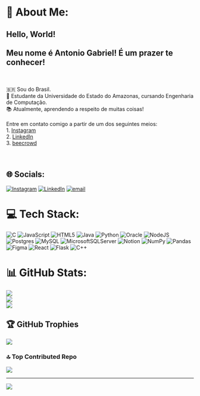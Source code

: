# 💫 About Me:
## Hello, World!<br><br>Meu nome é Antonio Gabriel! É um prazer te conhecer!
<br><br>🇧🇷 Sou do Brasil.<br>🧠 Estudante da Universidade do Estado do Amazonas, cursando Engenharia de Computação.<br>📚 Atualmente, aprendendo a respeito de muitas coisas!<br><br>Entre em contato comigo a partir de um dos seguintes meios:<br>1. [Instagram](https://www.instagram.com/martinss.ag?igsh=eXJlcmw0MXY2bjd0)<br>2. [LinkedIn](https://www.linkedin.com/in/antonio-gabriel-0666972b6/)<br>3. [beecrowd](https://judge.beecrowd.com/en/profile/1118678)<br><br><br>


## 🌐 Socials:
[![Instagram](https://img.shields.io/badge/Instagram-%23E4405F.svg?logo=Instagram&logoColor=white)](https://instagram.com/martinss.ag) [![LinkedIn](https://img.shields.io/badge/LinkedIn-%230077B5.svg?logo=linkedin&logoColor=white)](https://www.linkedin.com/in/antonio-gabriel-0666972b6/) [![email](https://img.shields.io/badge/Email-D14836?logo=gmail&logoColor=white)](mailto:antoniogabrienunesmartins@gmail.com) 

# 💻 Tech Stack:
![C](https://img.shields.io/badge/c-%2300599C.svg?style=for-the-badge&logo=c&logoColor=white) ![JavaScript](https://img.shields.io/badge/javascript-%23323330.svg?style=for-the-badge&logo=javascript&logoColor=%23F7DF1E) ![HTML5](https://img.shields.io/badge/html5-%23E34F26.svg?style=for-the-badge&logo=html5&logoColor=white) ![Java](https://img.shields.io/badge/java-%23ED8B00.svg?style=for-the-badge&logo=openjdk&logoColor=white) ![Python](https://img.shields.io/badge/python-3670A0?style=for-the-badge&logo=python&logoColor=ffdd54) ![Oracle](https://img.shields.io/badge/Oracle-F80000?style=for-the-badge&logo=oracle&logoColor=white) ![NodeJS](https://img.shields.io/badge/node.js-6DA55F?style=for-the-badge&logo=node.js&logoColor=white) ![Postgres](https://img.shields.io/badge/postgres-%23316192.svg?style=for-the-badge&logo=postgresql&logoColor=white) ![MySQL](https://img.shields.io/badge/mysql-4479A1.svg?style=for-the-badge&logo=mysql&logoColor=white) ![MicrosoftSQLServer](https://img.shields.io/badge/Microsoft%20SQL%20Server-CC2927?style=for-the-badge&logo=microsoft%20sql%20server&logoColor=white) ![Notion](https://img.shields.io/badge/Notion-%23000000.svg?style=for-the-badge&logo=notion&logoColor=white) ![NumPy](https://img.shields.io/badge/numpy-%23013243.svg?style=for-the-badge&logo=numpy&logoColor=white) ![Pandas](https://img.shields.io/badge/pandas-%23150458.svg?style=for-the-badge&logo=pandas&logoColor=white) ![Figma](https://img.shields.io/badge/figma-%23F24E1E.svg?style=for-the-badge&logo=figma&logoColor=white) ![React](https://img.shields.io/badge/react-%2320232a.svg?style=for-the-badge&logo=react&logoColor=%2361DAFB) ![Flask](https://img.shields.io/badge/flask-%23000.svg?style=for-the-badge&logo=flask&logoColor=white) ![C++](https://img.shields.io/badge/c++-%2300599C.svg?style=for-the-badge&logo=c%2B%2B&logoColor=white)
# 📊 GitHub Stats:
![](https://github-readme-stats.vercel.app/api?username=antonollo&theme=github_dark&hide_border=false&include_all_commits=true&count_private=false)<br/>
![](https://nirzak-streak-stats.vercel.app/?user=antonollo&theme=github_dark&hide_border=false)<br/>
![](https://github-readme-stats.vercel.app/api/top-langs/?username=antonollo&theme=github_dark&hide_border=false&include_all_commits=true&count_private=false&layout=compact)

## 🏆 GitHub Trophies
![](https://github-profile-trophy.vercel.app/?username=antonollo&theme=github_dark_dimmed&no-frame=false&no-bg=false&margin-w=4)

### 🔝 Top Contributed Repo
![](https://github-contributor-stats.vercel.app/api?username=antonollo&limit=5&theme=github_dark&combine_all_yearly_contributions=true)

---
[![](https://visitcount.itsvg.in/api?id=antonollo&icon=0&color=12)](https://visitcount.itsvg.in)

<!-- Proudly created with GPRM ( https://gprm.itsvg.in ) -->
